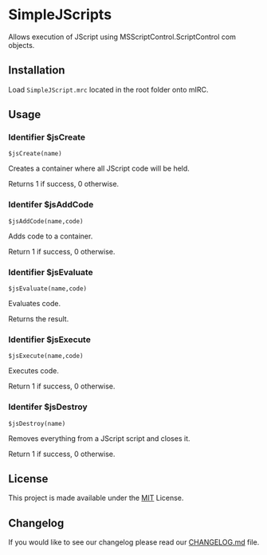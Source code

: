 # SimpleJScripts

Allows execution of JScript using MSScriptControl.ScriptControl com objects.

## Installation

Load `SimpleJScript.mrc` located in the root folder onto mIRC.

## Usage

### Identifier \$jsCreate

```mirc-script
$jsCreate(name)
```

Creates a container where all JScript code will be held.

Returns 1 if success, 0 otherwise.

### Identifer \$jsAddCode

```mirc-script
$jsAddCode(name,code)
```

Adds code to a container.

Return 1 if success, 0 otherwise.

### Identifier \$jsEvaluate

```mirc-script
$jsEvaluate(name,code)
```

Evaluates code.

Returns the result.

### Identifier \$jsExecute

```mirc-script
$jsExecute(name,code)
```

Executes code.

Return 1 if success, 0 otherwise.

### Identifer \$jsDestroy

```mirc-script
$jsDestroy(name)
```

Removes everything from a JScript script and closes it.

Return 1 if success, 0 otherwise.

## License

This project is made available under the [MIT](https://choosealicense.com/licenses/mit/) License.

## Changelog

If you would like to see our changelog please read our [CHANGELOG.md](./CHANGELOG.md) file.

